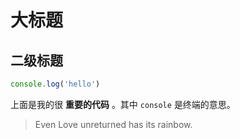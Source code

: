 # 大标题

## 二级标题

```js
console.log('hello')
```

上面是我的很 **重要的代码** 。其中 `console` 是终端的意思。

> Even Love unreturned has its rainbow.